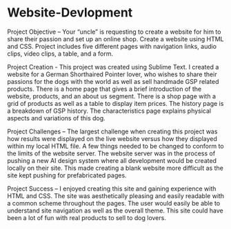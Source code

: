 # Website-Devlopment
Project Objective – Your “uncle” is requesting to create a website for him to share their passion and set up an online shop. Create a website using HTML and CSS. Project includes five different pages with navigation links, audio clips, video clips, a table, and a form.

Project Creation - This project was created using Sublime Text. I created a website for a German Shorthaired Pointer lover, who wishes to share their passions for the dogs with the world as well as sell handmade GSP related products. There is a home page that gives a brief introduction of the website, products, and an about us segment. There is a shop page with a grid of products as well as a table to display item prices. The history page is a breakdown of GSP history. The characteristics page explains physical aspects and variations of this dog. 

Project Challenges – The largest challenge when creating this project was how results were displayed on the live website versus how they displayed within my local HTML file. A few things needed to be changed to conform to the limits of the website server. The website server was in the process of pushing a new AI design system where all development would be created locally on their site. This made creating a blank website more difficult as the site kept pushing for prefabricated pages.

Project Success – I enjoyed creating this site and gaining experience with HTML and CSS. The site was aesthetically pleasing and easily readable with a common scheme throughout the pages. The user would easily be able to understand site navigation as well as the overall theme. This site could have been a lot of fun with real products to sell to dog lovers.
